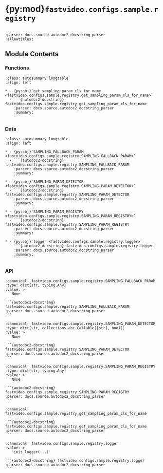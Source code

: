 # {py:mod}`fastvideo.configs.sample.registry`

```{py:module} fastvideo.configs.sample.registry
```

```{autodoc2-docstring} fastvideo.configs.sample.registry
:parser: docs.source.autodoc2_docstring_parser
:allowtitles:
```

## Module Contents

### Functions

````{list-table}
:class: autosummary longtable
:align: left

* - {py:obj}`get_sampling_param_cls_for_name <fastvideo.configs.sample.registry.get_sampling_param_cls_for_name>`
  - ```{autodoc2-docstring} fastvideo.configs.sample.registry.get_sampling_param_cls_for_name
    :parser: docs.source.autodoc2_docstring_parser
    :summary:
    ```
````

### Data

````{list-table}
:class: autosummary longtable
:align: left

* - {py:obj}`SAMPLING_FALLBACK_PARAM <fastvideo.configs.sample.registry.SAMPLING_FALLBACK_PARAM>`
  - ```{autodoc2-docstring} fastvideo.configs.sample.registry.SAMPLING_FALLBACK_PARAM
    :parser: docs.source.autodoc2_docstring_parser
    :summary:
    ```
* - {py:obj}`SAMPLING_PARAM_DETECTOR <fastvideo.configs.sample.registry.SAMPLING_PARAM_DETECTOR>`
  - ```{autodoc2-docstring} fastvideo.configs.sample.registry.SAMPLING_PARAM_DETECTOR
    :parser: docs.source.autodoc2_docstring_parser
    :summary:
    ```
* - {py:obj}`SAMPLING_PARAM_REGISTRY <fastvideo.configs.sample.registry.SAMPLING_PARAM_REGISTRY>`
  - ```{autodoc2-docstring} fastvideo.configs.sample.registry.SAMPLING_PARAM_REGISTRY
    :parser: docs.source.autodoc2_docstring_parser
    :summary:
    ```
* - {py:obj}`logger <fastvideo.configs.sample.registry.logger>`
  - ```{autodoc2-docstring} fastvideo.configs.sample.registry.logger
    :parser: docs.source.autodoc2_docstring_parser
    :summary:
    ```
````

### API

````{py:data} SAMPLING_FALLBACK_PARAM
:canonical: fastvideo.configs.sample.registry.SAMPLING_FALLBACK_PARAM
:type: dict[str, typing.Any]
:value: >
   None

```{autodoc2-docstring} fastvideo.configs.sample.registry.SAMPLING_FALLBACK_PARAM
:parser: docs.source.autodoc2_docstring_parser
```

````

````{py:data} SAMPLING_PARAM_DETECTOR
:canonical: fastvideo.configs.sample.registry.SAMPLING_PARAM_DETECTOR
:type: dict[str, collections.abc.Callable[[str], bool]]
:value: >
   None

```{autodoc2-docstring} fastvideo.configs.sample.registry.SAMPLING_PARAM_DETECTOR
:parser: docs.source.autodoc2_docstring_parser
```

````

````{py:data} SAMPLING_PARAM_REGISTRY
:canonical: fastvideo.configs.sample.registry.SAMPLING_PARAM_REGISTRY
:type: dict[str, typing.Any]
:value: >
   None

```{autodoc2-docstring} fastvideo.configs.sample.registry.SAMPLING_PARAM_REGISTRY
:parser: docs.source.autodoc2_docstring_parser
```

````

````{py:function} get_sampling_param_cls_for_name(pipeline_name_or_path: str) -> typing.Any | None
:canonical: fastvideo.configs.sample.registry.get_sampling_param_cls_for_name

```{autodoc2-docstring} fastvideo.configs.sample.registry.get_sampling_param_cls_for_name
:parser: docs.source.autodoc2_docstring_parser
```
````

````{py:data} logger
:canonical: fastvideo.configs.sample.registry.logger
:value: >
   'init_logger(...)'

```{autodoc2-docstring} fastvideo.configs.sample.registry.logger
:parser: docs.source.autodoc2_docstring_parser
```

````
